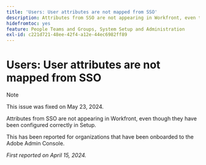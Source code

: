 ```yaml
---
title: 'Users: User attributes are not mapped from SSO'
description: Attributes from SSO are not appearing in Workfront, even though they have been configured correctly in Setup.
hidefromtoc: yes
feature: People Teams and Groups, System Setup and Administration
exl-id: c221d721-48ee-42f4-a12e-44ec6982ff89
---
```

# Users: User attributes are not mapped from SSO

>[!NOTE]
>
>This issue was fixed on May 23, 2024.

Attributes from SSO are not appearing in Workfront, even though they have been configured correctly in Setup.

This has been reported for organizations that have been onboarded to the Adobe Admin Console.

_First reported on April 15, 2024._
